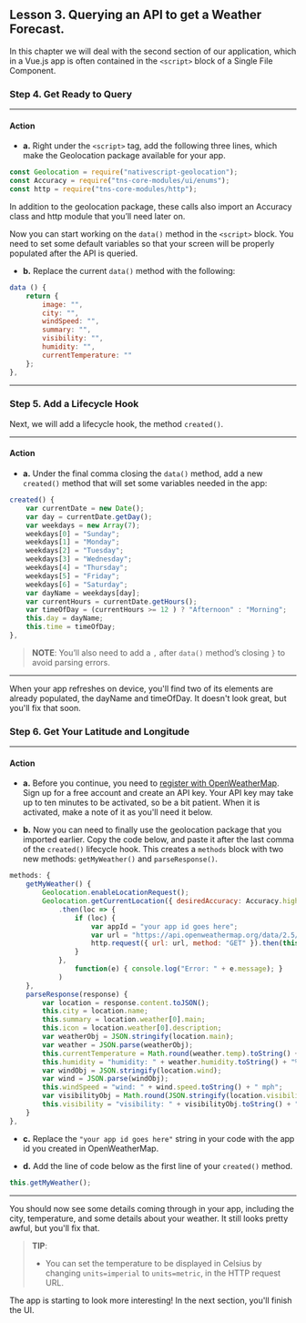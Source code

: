 ## Lesson 3. Querying an API to get a Weather Forecast.

In this chapter we will deal with the second section of our application, which in a Vue.js app is often contained in the `<script>` block of a Single File Component.

### Step 4. Get Ready to Query

<hr data-action="start" />

#### Action

* **a.** Right under the `<script>` tag, add the following three lines, which make the Geolocation package available for your app.

``` JavaScript
const Geolocation = require("nativescript-geolocation");
const Accuracy = require("tns-core-modules/ui/enums");
const http = require("tns-core-modules/http");
```

In addition to the geolocation package, these calls also import an Accuracy class and http module that you’ll need later on.

Now you can start working on the `data()` method in the `<script>` block. You need to set some default variables so that your screen will be properly populated after the API is queried.

* **b.** Replace the current `data()` method with the following:

``` JavaScript
data () {
    return {
        image: "",
        city: "",
        windSpeed: "",
        summary: "",
        visibility: "",
        humidity: "",
        currentTemperature: ""
    };
},
```

<hr data-action="end" />

### Step 5. Add a Lifecycle Hook

Next, we will add a lifecycle hook, the method `created()`.

<hr data-action="start" />

#### Action

* **a.** Under the final comma closing the `data()` method, add a new `created()` method that will set some variables needed in the app:

``` JavaScript
created() {
    var currentDate = new Date();
    var day = currentDate.getDay();
    var weekdays = new Array(7);
    weekdays[0] = "Sunday";
    weekdays[1] = "Monday";
    weekdays[2] = "Tuesday";
    weekdays[3] = "Wednesday";
    weekdays[4] = "Thursday";
    weekdays[5] = "Friday";
    weekdays[6] = "Saturday";
    var dayName = weekdays[day];
    var currentHours = currentDate.getHours();
    var timeOfDay = (currentHours >= 12 ) ? "Afternoon" : "Morning";
    this.day = dayName;
    this.time = timeOfDay;
},
```

> **NOTE**: You’ll also need to add a `,` after `data()` method’s closing `}` to avoid parsing errors.

<hr data-action="end" />

When your app refreshes on device, you'll find two of its elements are already populated, the dayName and timeOfDay. It doesn't look great, but you'll fix that soon.

### Step 6. Get Your Latitude and Longitude

<hr data-action="start" />

#### Action

* **a.** Before you continue, you need to [register with OpenWeatherMap](https://home.openweathermap.org/users/sign_up). Sign up for a free account and create an API key. Your API key may take up to ten minutes to be activated, so be a bit patient. When it is activated, make a note of it as you'll need it below.

* **b.** Now you can need to finally use the geolocation package that you imported earlier. Copy the code below, and paste it after the last comma of the `created()` lifecycle hook. This creates a `methods` block with two new methods: `getMyWeather()` and `parseResponse()`.

``` JavaScript
methods: {
    getMyWeather() {
        Geolocation.enableLocationRequest();
        Geolocation.getCurrentLocation({ desiredAccuracy: Accuracy.high, updateDistance: 0.1, timeout: 20000 })
            .then(loc => {
                if (loc) {
                    var appId = "your app id goes here";
                    var url = "https://api.openweathermap.org/data/2.5/weather?APPID=" + appId + "&units=imperial&lat=" + loc.latitude + "&lon=" + loc.longitude;
                    http.request({ url: url, method: "GET" }).then(this.parseResponse)
                }
            },
                function(e) { console.log("Error: " + e.message); }
            )
    },
    parseResponse(response) {
        var location = response.content.toJSON();
        this.city = location.name;
        this.summary = location.weather[0].main;
        this.icon = location.weather[0].description;
        var weatherObj = JSON.stringify(location.main);
        var weather = JSON.parse(weatherObj);
        this.currentTemperature = Math.round(weather.temp).toString() + "°";
        this.humidity = "humidity: " + weather.humidity.toString() + "%";
        var windObj = JSON.stringify(location.wind);
        var wind = JSON.parse(windObj);
        this.windSpeed = "wind: " + wind.speed.toString() + " mph";
        var visibilityObj = Math.round(JSON.stringify(location.visibility)/1609.344);
        this.visibility = "visibility: " + visibilityObj.toString() + " m";
    }
},
```

* **c.** Replace the `"your app id goes here"` string in your code with the app id you created in OpenWeatherMap.

* **d.** Add the line of code below as the first line of your `created()` method.

``` JavaScript
this.getMyWeather();
```

<hr data-action="end" />

You should now see some details coming through in your app, including the city, temperature, and some details about your weather. It still looks pretty awful, but you'll fix that.

> **TIP**:
> * You can set the temperature to be displayed in Celsius by changing `units=imperial` to `units=metric`, in the HTTP request URL.

The app is starting to look more interesting! In the next section, you'll finish the UI.
